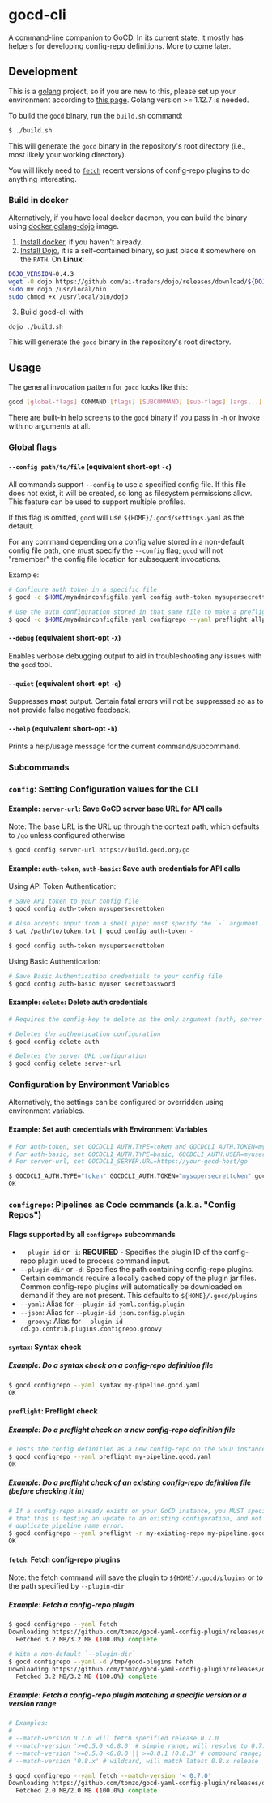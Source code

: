 # gocd-cli

A command-line companion to GoCD. In its current state, it mostly has helpers for developing config-repo definitions. More to come later.

## Development

This is a [golang](https://golang.org/) project, so if you are new to this, please set up your environment according to [this page](https://golang.org/doc/code.html#Workspaces).
Golang version >= 1.12.7 is needed.

To build the `gocd` binary, run the `build.sh` command:

```bash
$ ./build.sh
```

This will generate the `gocd` binary in the repository's root directory (i.e., most likely your working directory).

You will likely need to [`fetch`](#fetch-fetch-config-repo-plugins) recent versions of config-repo plugins to do anything interesting.

### Build in docker

Alternatively, if you have local docker daemon, you can build the binary using [docker golang-dojo](https://github.com/kudulab/docker-golang-dojo) image.

1. [Install docker](https://docs.docker.com/install/), if you haven't already.
2. [Install Dojo](https://github.com/ai-traders/dojo#installation), it is a self-contained binary, so just place it somewhere on the `PATH`.
On **Linux**:
```bash
DOJO_VERSION=0.4.3
wget -O dojo https://github.com/ai-traders/dojo/releases/download/${DOJO_VERSION}/dojo_linux_amd64
sudo mv dojo /usr/local/bin
sudo chmod +x /usr/local/bin/dojo
```
3. Build gocd-cli with
```
dojo ./build.sh
```
This will generate the `gocd` binary in the repository's root directory.

## Usage

The general invocation pattern for `gocd` looks like this:

```bash
gocd [global-flags] COMMAND [flags] [SUBCOMMAND] [sub-flags] [args...]
```

There are built-in help screens to the `gocd` binary if you pass in `-h` or invoke with no arguments at all.

### Global flags

#### `--config path/to/file` (equivalent short-opt `-c`)

All commands support `--config` to use a specified config file. If this file does not exist, it will be created, so long as filesystem permissions allow. This feature can be used to support multiple profiles.

If this flag is omitted, `gocd` will use `${HOME}/.gocd/settings.yaml` as the default.

For any command depending on a config value stored in a non-default config file path, one must specify the `--config` flag; `gocd` will not "remember" the config file location for subsequent invocations.

Example:

```bash
# Configure auth token in a specific file
$ gocd -c $HOME/myadminconfigfile.yaml config auth-token mysupersecrettoken

# Use the auth configuration stored in that same file to make a preflight API call to GoCD
$ gocd -c $HOME/myadminconfigfile.yaml configrepo --yaml preflight allpipelines.gocd.yaml
```

#### `--debug` (equivalent short-opt `-X`)

Enables verbose debugging output to aid in troubleshooting any issues with the `gocd` tool.

#### `--quiet` (equivalent short-opt `-q`)

Suppresses **most** output. Certain fatal errors will not be suppressed so as to not provide false negative feedback.

#### `--help` (equivalent short-opt `-h`)

Prints a help/usage message for the current command/subcommand.

### Subcommands

### `config`: Setting Configuration values for the CLI
#### Example: `server-url`: Save GoCD server base URL for API calls

Note: The base URL is the URL up through the context path, which defaults to `/go` unless configured otherwise

```bash
$ gocd config server-url https://build.gocd.org/go
```

#### Example: `auth-token`, `auth-basic`: Save auth credentials for API calls

Using API Token Authentication:

```bash
# Save API token to your config file
$ gocd config auth-token mysupersecrettoken

# Also accepts input from a shell pipe; must specify the `-` argument.
$ cat /path/to/token.txt | gocd config auth-token -

$ gocd config auth-token mysupersecrettoken
```

Using Basic Authentication:

```bash
# Save Basic Authentication credentials to your config file
$ gocd config auth-basic myuser secretpassword
```

#### Example: `delete`: Delete auth credentials

```bash
# Requires the config-key to delete as the only argument (auth, server-url)

# Deletes the authentication configuration
$ gocd config delete auth

# Deletes the server URL configuration
$ gocd config delete server-url
```

### Configuration by Environment Variables

Alternatively, the settings can be configured or overridden using environment variables.

#### Example: Set auth credentials with Environment Variables

```bash
# For auth-token, set GOCDCLI_AUTH.TYPE=token and GOCDCLI_AUTH.TOKEN=mysupersecrettoken
# For auth-basic, set GOCDCLI_AUTH.TYPE=basic, GOCDCLI_AUTH.USER=myuser, amd GOCDCLI_AUTH.PASSWORD=mysupersecretpasswd
# For server-url, set GOCDCLI_SERVER.URL=https://your-gocd-host/go

$ GOCDCLI_AUTH.TYPE="token" GOCDCLI_AUTH.TOKEN="mysupersecrettoken" gocd configrepo --yaml preflight my-pipeline.gocd.yaml
OK
```

### `configrepo`: Pipelines as Code commands (a.k.a. "Config Repos")

#### Flags supported by all `configrepo` subcommands

* `--plugin-id` or `-i`: **REQUIRED** - Specifies the plugin ID of the config-repo plugin used to process command input.
* `--plugin-dir` or `-d`: Specifies the path containing config-repo plugins. Certain commands require a locally cached copy of the plugin jar files. Common config-repo plugins will automatically be downloaded on demand if they are not present. This defaults to `${HOME}/.gocd/plugins`
* `--yaml`: Alias for `--plugin-id yaml.config.plugin`
* `--json`: Alias for `--plugin-id json.config.plugin`
* `--groovy`: Alias for `--plugin-id cd.go.contrib.plugins.configrepo.groovy`

#### `syntax`: Syntax check
##### Example: Do a syntax check on a config-repo definition file

```bash
$ gocd configrepo --yaml syntax my-pipeline.gocd.yaml
OK
```

#### `preflight`: Preflight check
##### Example: Do a preflight check on a new config-repo definition file

```bash
# Tests the config definition as a new config-repo on the GoCD instance before committing and pushing upstream
$ gocd configrepo --yaml preflight my-pipeline.gocd.yaml
OK
```

##### Example: Do a preflight check of an existing config-repo definition file (before checking it in)

```bash
# If a config-repo already exists on your GoCD instance, you MUST specify `--repo-id YOUR_REPO_ID` (short-opt `-r`) to indicate to GoCD
# that this is testing an update to an existing configuration, and not testing a new configuration; otherwise, GoCD may report a
# duplicate pipeline name error.
$ gocd configrepo --yaml preflight -r my-existing-repo my-pipeline.gocd.yaml
OK
```

#### `fetch`: Fetch config-repo plugins

Note: the fetch command will save the plugin to `${HOME}/.gocd/plugins` or to the path specified by `--plugin-dir`

##### Example: Fetch a config-repo plugin

```bash
$ gocd configrepo --yaml fetch
Downloading https://github.com/tomzo/gocd-yaml-config-plugin/releases/download/0.9.0/yaml-config-plugin-0.9.0.jar
  Fetched 3.2 MB/3.2 MB (100.0%) complete

# With a non-default `--plugin-dir`
$ gocd configrepo --yaml -d /tmp/gocd-plugins fetch
Downloading https://github.com/tomzo/gocd-yaml-config-plugin/releases/download/0.9.0/yaml-config-plugin-0.9.0.jar
  Fetched 3.2 MB/3.2 MB (100.0%) complete

```

##### Example: Fetch a config-repo plugin matching a specific version or a version range

```bash
# Examples:
#
# --match-version 0.7.0 will fetch specified release 0.7.0
# --match-version '>=0.5.0 <0.8.0' # simple range; will resolve to 0.7.0
# --match-version '>=0.5.0 <0.8.0 || >=0.8.1 !0.8.3' # compound range; will resolve to 0.8.2
# --match-version '0.8.x' # wildcard, will match latest 0.8.x release

$ gocd configrepo --yaml fetch --match-version '< 0.7.0'
Downloading https://github.com/tomzo/gocd-yaml-config-plugin/releases/download/0.6.2/yaml-config-plugin-0.6.2.jar
  Fetched 2.0 MB/2.0 MB (100.0%) complete
```
